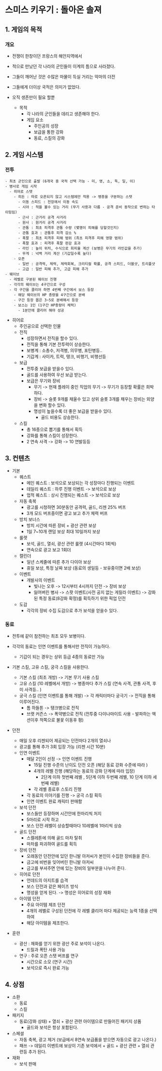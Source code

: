 # 스미스 키우기 : 돌아온 솔져
## 1. 게임의 목적
### 개요
- 전쟁이 한창이던 프랑스의 해안지역에서
- 적으로 만났던 각 나라의 군인들이 이계의 틈으로 사라졌다.
- 그들이 깨어난 것은 수많은 마물이 득실 거리는 악마의 더전
- 그들에게 더이상 국적은 의미가 없었다.
- 오직 생존만이 필요 할뿐    
   
  - 목적
    - 각 나라의 군인들을 데리고 생존해야 한다.
    - 게임 요소
      - 주인공의 성장
      - 보급을 통한 강화
      - 동료, 스킬의 강화 

## 2. 게임 시스템
### 전투
    - 최초 군인으로 출발 (6개국 중 국적 선택 가능 - 미, 영, 소, 독, 일, 이)
    - 병사로 게임 시작
      - 히어로 스탯
        - 히든 : 따로 오픈되지 않고 시스템에만 적용 -> 병종을 구분하는 스탯
          - 이동 스피드 : 전장에서 이동 속도
          - 시야 : 적을 볼수 있는 거리 (무기 사용과 다름 - 공격 준비 동작으로 변하는 타이밍임)
          - 근사 : 근거리 공격 사거리
          - 원사 : 원거리 공격 사거리
          - 관통 : 최초 피격후 관통 수량 (몇명이 피해를 당할것인지)
          - 관통 효과 : 관통후 피격 감소 %
          - 폭팔 : 최초 피격후 피해 범위 (최초 피격후 피해 영향 범위)
          - 폭팔 효과 : 피격후 폭팔 판감 효과  
          - 라인 : 높이 위치, 수식으로 회피율 계산 (보병은 무기의 라인값을 추가)
          - 무게 : 넉백 거리 계산 (기갑일수록 높다)   
        - 오픈
          - 일반 : 공격력, 체력, 체력회복, 크리티컬 확률, 공격 스피드, 더블샷, 트리플샷
          - 고급 : 일반 피해 추가, 고급 피해 추가     
    - 웨이브
      - 레벨로 구분된 웨이브 진행
      - 각각의 웨이브는 4구간으로 구성
      - 각 구간을 클리어 하면 4번째 구간에서 보스 등장
        - 해당 웨이브의 HP 총량을 4구간으로 분배
        - 구간 등장 몹은 3~5로 분배해서 등장
        - 보스는 1인 (1구간 HP총량이 체력)
          - 1분안에 클리어 해야 성공 

  - 히어로
    - 주인공으로 선택한 인물
    - 전직
      - 성장하면서 전직을 할수 있다.
      - 전직을 통해 기본 전투력이 상승한다. 
      - 보병계 : 소총수, 저격병, 의무병, 포탄병등.. 
      - 기갑계 : 사이카, 트럭, 탱크, 비행기, 비행선등
    - 보급
      - 전투중 보급을 받을수 있다.
      - 골드를 사용하여 우선 보급 받는다.
      - 보급은 무기와 장비
        - 무기 -> 현재 플레이 중인 직업의 무기 -> 무기가 등장할 확률은 희박하다.
        - 장비 -> 슬롯 9개를 채울수 있고 상위 슬롯 3개를 채우는 장비는 외양을 변화 할수 있다.   
        - 명성이 높을수록 더 좋은 보급을 받을수 있다.
          - 골드 비용도 상승한다. 
    - 스킬
      - 총 16종으로 뽑기를 통해서 획득
      - 강화를 통해 스킬이 성장한다.
      - 2 연속 사격 -> 강화 -> 10 연발등등   
    
## 3. 컨텐츠
- 기본
  - 퀘스트
    - 메인 퀘스트 : 보석으로 보상되는 각 성장마다 진행되는 이벤트
    - 데일리 퀘스트 : 하루 진행 이벤트 -> 보석으로 보상
    - 업적 퀘스트 : 상시 진행되는 퀘스트 -> 보석으로 보상 
  - 자동 축복
    - 광고를 시청하면 30분동안 공격력, 골드, 리젠 25% 버프
    - 3개 모드 버프중이면 광고 보고 추가 체력 버프 
  - 방치 보너스
    - 방치 시간에 따른 장비 + 광산 관련 보상
    - 1일 7~10개 랜덤 보상 최대 10일까지 보상 
  - 룰렛
    - 보석, 골드, 열쇠, 광산 관련 룰렛 (4시간마다 1회씩)
    - 연속으로 광고 보고 1회더 
  - 캘린더
    - 일년 스케줄에 따른 추가 다이아 보상
    - 휴일 보상, 특정 날짜 보상 (동료의 생일등 - 보유중이면 2배 보상) 
  - 이벤트
    - 개발사의 이벤트
      - 빛나는 오후 -> 12시부터 4시까지 던전 -> 장비 보상
      - 잃어버린 병사 -> 스팟 이벤트(사전 공지 없는 게릴라 이벤트) -> 강화된 특정 동료(8강화 확정)를 획득하기 위한 픽업 던전  
  - 도감
    - 각각의 장비 수집 도감으로 추가 보석을 얻을수 있다.   
### 동료
  - 전투에 같이 참전하는 최초 모두 보병이다.
  - 각각의 동료는 인연 이벤트를 통해서만 전직이 가능하다.
    - 기갑이 되는 경우는 상위 등급 4종의 동료만 가능
  - 기본 스킬, 고유 스킬, 궁극 스킬을 사용한다.
    - 기본 스킬 (최초 개방) -> 기본 무기 사용 스킬
    - 고유 스킬 (10 레벨에서 개방) -> 병종마다 추가 스킬 (연속 사격, 관통 사격, 후미 사격등.. )
    - 궁극 스킬 (인연 이벤트를 통해 개발) -> 각 캐릭터마다 궁극기 -> 전직을 통해 이루어진다.
      - 톰 하들톤 -> 탱크병으로 전직
      - 브랫 커즌스 -> 폭약병으로 전직 (전투중 다이나마이트 사용 - 발파하는 액션이후 적쪽으로 불꽃 이동후 펑)  

- 던전
  - 매일 오후 리젠되어 제공되는 던전마다 2개의 열쇠나
  - 광고를 통해 추가 3회 입장 가능 (리젠 시간 10분)  
  - 인연 이벤트
    - 매달 2인이 선정 -> 인연 이벤트 진행
      - 15일 진행 수준의 난이도 던전 오픈 (해당 동료 강화 수준에 따라 )
      - 4개의 레벨 진행 (해당하는 동료의 강화 단계에 따라 입장)
        - 2단계 이하 첫번째 레벨 , 5단계 이하 두번째 레벨, 10 단계 이하 세번째 레벨)
      - 각 레벨 종료후 스토리 진행 
    - 각 동료의 이야기를 진행 -> 궁극 스킬 획득
    - 인연 이벤트 완료 캐릭터 판매함 
  - 보석 던전
    - 보스들만 등장하며 시간안에 한마리씩 처지
    - 5마리로 시작 하고
    - 보스 던전 레벨이 상승할때마다 10레벨에 1마리씩 상승
  - 골드 던전
    - 스켈레톤에 의해 골드 마차 탈취
    - 마차를 파괴하여 골드를 획득  
  - 장비 던전
    - 오래동안 던전안에 있던 한니발 아저씨가 본인이 수집한 장비들을 준다.
    - 금고에 비번을 잊어버린 한니발 아저씨
    - 금고를 부셔주면 안에 있는 장비의 일부분을 나누어 준다. 
  - 히어로 던전
    - 언데드의 아지트를 습격
    - 보스 던전과 같은 페이즈 방식
    - 명성을 얻게 된다. -> 명성은 히어로의 성장 재화 
  - 아이템 던전
    - 주요 아이템 제조 던전
    - 4개의 레벨로 구성된 던전에 각 레벨 클리어 마다 제공되는 능력 1종을 선택하여
    - 해당 아이템을 제조한다. 
- 훈련
  - 광산 : 재화를 얻기 위한 광산 주로 보석이 나온다.
    - 드릴과 폭탄 사용 가능  
  - 연구 : 주로 오픈 스탯 버프를 연구
    - 시간으로 소모 (연구 시간)
    - 보석으로 즉시 완료 가능    
## 4. 상점
  - 소환
    - 동료
    - 스킬  
  - 패키지
    - 동료(강화 상태) + 열쇠 + 광산 관련 아이템으로 만들어진 패키지 상품
      - 골드와 보석은 항상 포함된다.   
  - 스페셜
    - 자동 축복, 광고 제거 (보급에서 8연속 보급품을 받으면 자동으로 광고 나온다.)
    - 패쓰 -> 데일리 이벤트에 보상이 기존 보석에서 + 골드 + 광산 관련 + 열쇠 관련등 추가 된다. 
  - 재화
    - 보석 판매 


         

 
